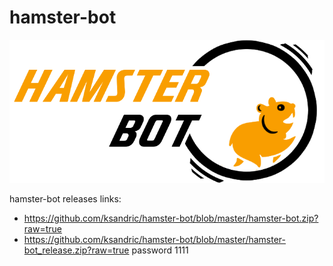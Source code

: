 # hamster-bot
![hamster-bot logo](/logo.png)

hamster-bot releases
links:
- https://github.com/ksandric/hamster-bot/blob/master/hamster-bot.zip?raw=true
- https://github.com/ksandric/hamster-bot/blob/master/hamster-bot_release.zip?raw=true password 1111
